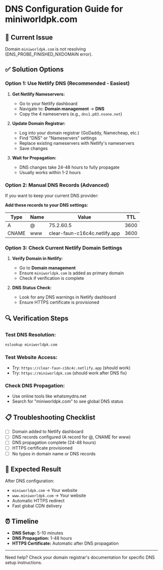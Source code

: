 # DNS Configuration Guide for miniworldpk.com

## 🚨 Current Issue
Domain `miniworldpk.com` is not resolving (DNS_PROBE_FINISHED_NXDOMAIN error).

## ✅ Solution Options

### Option 1: Use Netlify DNS (Recommended - Easiest)

1. **Get Netlify Nameservers:**
   - Go to your Netlify dashboard
   - Navigate to: **Domain management** → **DNS**
   - Copy the 4 nameservers (e.g., `dns1.p03.nsone.net`)

2. **Update Domain Registrar:**
   - Log into your domain registrar (GoDaddy, Namecheap, etc.)
   - Find "DNS" or "Nameservers" settings
   - Replace existing nameservers with Netlify's nameservers
   - Save changes

3. **Wait for Propagation:**
   - DNS changes take 24-48 hours to fully propagate
   - Usually works within 1-2 hours

### Option 2: Manual DNS Records (Advanced)

If you want to keep your current DNS provider:

**Add these records to your DNS settings:**

| Type  | Name | Value                              | TTL  |
|-------|------|------------------------------------|------|
| A     | @    | 75.2.60.5                         | 3600 |
| CNAME | www  | clear-faun-c16c4c.netlify.app     | 3600 |

### Option 3: Check Current Netlify Domain Settings

1. **Verify Domain in Netlify:**
   - Go to **Domain management**
   - Ensure `miniworldpk.com` is added as primary domain
   - Check if verification is complete

2. **DNS Status Check:**
   - Look for any DNS warnings in Netlify dashboard
   - Ensure HTTPS certificate is provisioned

## 🔍 Verification Steps

### Test DNS Resolution:
```bash
nslookup miniworldpk.com
```

### Test Website Access:
- Try: `https://clear-faun-c16c4c.netlify.app` (should work)
- Try: `https://miniworldpk.com` (should work after DNS fix)

### Check DNS Propagation:
- Use online tools like whatsmydns.net
- Search for "miniworldpk.com" to see global DNS status

## 📋 Troubleshooting Checklist

- [ ] Domain added to Netlify dashboard
- [ ] DNS records configured (A record for @, CNAME for www)
- [ ] DNS propagation complete (24-48 hours)
- [ ] HTTPS certificate provisioned
- [ ] No typos in domain name or DNS records

## 🚀 Expected Result

After DNS configuration:
- `miniworldpk.com` → Your website
- `www.miniworldpk.com` → Your website
- Automatic HTTPS redirect
- Fast global CDN delivery

## ⏰ Timeline

- **DNS Setup:** 5-10 minutes
- **DNS Propagation:** 1-48 hours
- **HTTPS Certificate:** Automatic after DNS propagation

---

Need help? Check your domain registrar's documentation for specific DNS setup instructions. 